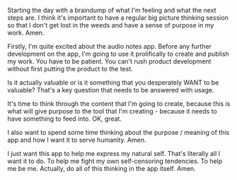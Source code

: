 Starting the day with a braindump of what I'm feeling and what the next steps are. I think it's important to have a regular big picture thinking session so that I don't get lost in the weeds and have a sense of purpose in my work. Amen.

Firstly, I'm quite excited about the audio notes app. Before any further development on the app, I'm going to use it prolifically to create and publish my work. You have to be patient. You can't rush product development without first putting the product to the test. 

Is it actually valuable or is it something that you desperately WANT to be valuable? That's a key question that needs to be answered with usage.

It's time to think through the content that I'm going to create, because this is what will give purpose to the tool that I'm creating - because it needs to have something to feed into. OK, great.

I also want to spend some time thinking about the purpose / meaning of this app and how I want it to serve humanity. Amen.

I just want this app to help me express my natural self. That's literally all I want it to do. To help me fight my own self-censoring tendencies. To help me be me. Actually, do all of this thinking in the app itself. Amen.